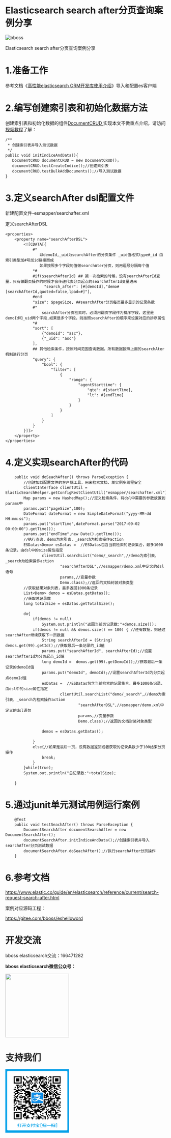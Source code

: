 # Elasticsearch search after分页查询案例分享

![bboss](https://static.oschina.net/uploads/user/47/94045_50.jpg?t=1386945037000)

 

Elasticsearch search after分页查询案例分享



# 1.准备工作

参考文档《[高性能elasticsearch ORM开发库使用介绍](development.md)》导入和配置es客户端



# 2.编写创建索引表和初始化数据方法

创建索引表和初始化数据的组件[DocumentCRUD ](https://gitee.com/bboss/eshelloword/blob/master/src/main/java/org/bboss/elasticsearchtest/crud/DocumentCRUD.java)实现本文不做重点介绍，请访问[视频教程](https://pan.baidu.com/s/1kXjAOKn)了解：

```
/**
 * 创建索引表并导入测试数据
 */
public void initIndiceAndData(){
   DocumentCRUD documentCRUD = new DocumentCRUD();
   documentCRUD.testCreateIndice();//创建索引表
   documentCRUD.testBulkAddDocuments();//导入测试数据
}
```



# 3.定义searchAfter dsl配置文件

新建配置文件-esmapper/searchafter.xml

定义searchAfterDSL

```
<properties>
    <property name="searchAfterDSL">
        <![CDATA[{
            #*
               以demoId,_uid为searchAfter的分页条件 _uid值格式type#_id 由索引类型加#号加id拼接而成
               如果按照多个字段的值做searchAter分页，则用逗号分隔每个值
            *#
            #if($searchAfterId) ## 第一次检索的时候，没有searchAfterId变量，只有做翻页操作的时候才会传递代表分页起点的searchAfterId变量进来
                 "search_after": [#[demoId],"demo#[searchAfterId,quoted=false,lpad=#]"],
            #end
            "size": $pageSize, ##searchAfter分页每页最多显示的记录条数
            #*
                searchAfter分页检索时，必须用翻页字段作为排序字段，这里是demoId和_uid两个字段,如果是多个字段，则按照searchAfter的顺序来设置对应的排序属性
            *#
            "sort": [
                {"demoId": "asc"},
                {"_uid": "asc"}
            ],
            ## 其他检索条件，按照时间范围查询数据，所有数据按照上面的searchAter机制进行分页
            "query": {
                "bool": {
                    "filter": [
                        {
                            "range": {
                                "agentStarttime": {
                                    "gte": #[startTime],
                                    "lt": #[endTime]
                                }
                            }
                        }
                    ]
                }
            }
        }]]>
    </property>
</properties>
```



# 4.定义实现searchAfter的代码

```
    public void doSeachAfter() throws ParseException {
		//创建加载配置文件的客户端工具，用来检索文档，单实例多线程安全
		ClientInterface clientUtil = ElasticSearchHelper.getConfigRestClientUtil("esmapper/searchafter.xml");
		Map params = new HashedMap();//定义检索条件，将dsl中需要的参数放置到params中
		params.put("pageSize",100);
		DateFormat dateFormat = new SimpleDateFormat("yyyy-MM-dd HH:mm:ss");
		params.put("startTime",dateFormat.parse("2017-09-02 00:00:00").getTime());
		params.put("endTime",new Date().getTime());
		//执行查询，demo为索引表，_search为检索操作action
		ESDatas<Demo> esDatas =  //ESDatas包含当前检索的记录集合，最多1000条记录，由dsl中的size属性指定
				clientUtil.searchList("demo/_search",//demo为索引表，_search为检索操作action
						"searchAfterDSL",//esmapper/demo.xml中定义的dsl语句
						params,//变量参数
						Demo.class);//返回的文档封装对象类型
		//获取结果对象列表，最多返回1000条记录
		List<Demo> demos = esDatas.getDatas();
		//获取总记录数
		long totalSize = esDatas.getTotalSize();

		do{
			if(demos != null)
				System.out.println("返回当前页记录数:"+demos.size());
			if(demos != null && demos.size() == 100) { //还有数据，则通过searchAfter继续获取下一页数据
				String searchAfterId = (String) demos.get(99).getId();//获取最后一条记录的_id值
				params.put("searchAfterId", searchAfterId);//设置searchAfterId为分页起点_id值
				long demoId =  demos.get(99).getDemoId();//获取最后一条记录的demoId值
				params.put("demoId", demoId);//设置searchAfterId为分页起点demoId值
				esDatas =  //ESDatas包含当前检索的记录集合，最多1000条记录，由dsl中的size属性指定
						clientUtil.searchList("demo/_search",//demo为索引表，_search为检索操作action
								"searchAfterDSL",//esmapper/demo.xml中定义的dsl语句
								params,//变量参数
								Demo.class);//返回的文档封装对象类型

				demos = esDatas.getDatas();

			}
			else{//如果是最后一页，没有数据返回或者获取的记录条数少于100结束分页操作
				break;
			}
		}while(true);
		System.out.println("总记录数:"+totalSize);

	}
```



# 5.通过junit单元测试用例运行案例

```
	@Test
	public void testSeachAfter() throws ParseException {
		DocumentSearchAfter documentSearchAfter = new DocumentSearchAfter();
		documentSearchAfter.initIndiceAndData();//创建索引表并导入searchAfter分页测试数据
		documentSearchAfter.doSeachAfter();//执行searchAfter分页操作
	}
```



# 6.参考文档

<https://www.elastic.co/guide/en/elasticsearch/reference/current/search-request-search-after.html>

案例对应源码工程：

<https://gitee.com/bboss/eshelloword>

# 开发交流



bboss elasticsearch交流：166471282

**bboss elasticsearch微信公众号：**

<img src="https://static.oschina.net/uploads/space/2017/0617/094201_QhWs_94045.jpg"  height="200" width="200">



# 支持我们

<div align="left"></div>

<img src="images/alipay.png"  height="200" width="200">

